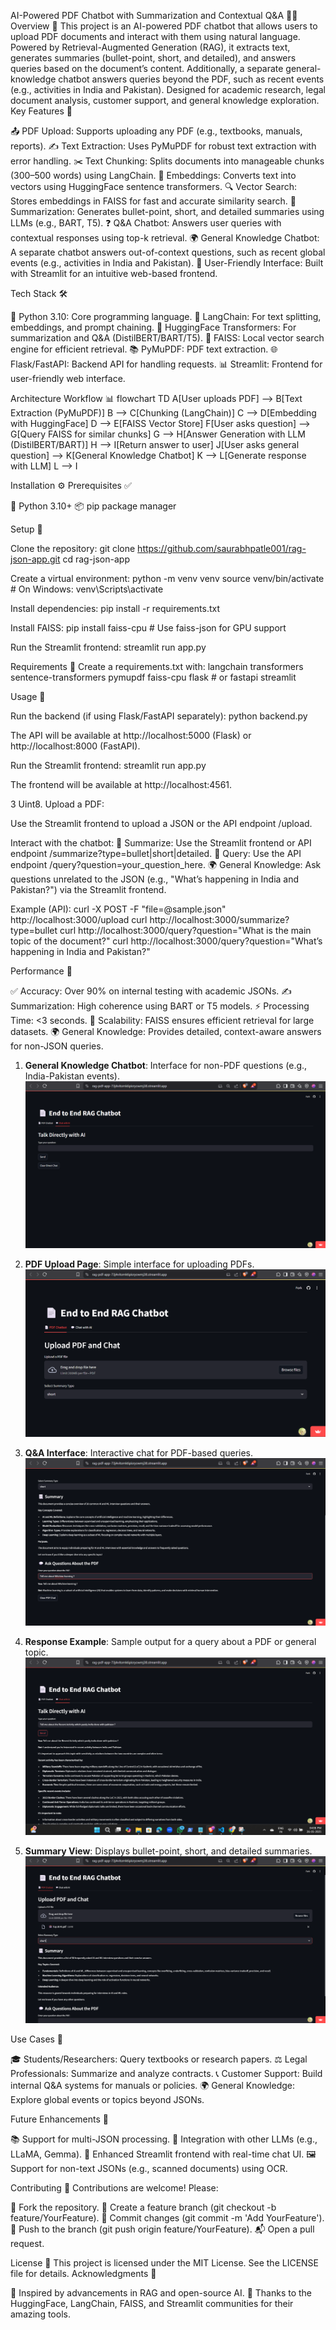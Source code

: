 AI-Powered PDF Chatbot with Summarization and Contextual Q&A 📄🤖
Overview 🌟
This project is an AI-powered PDF chatbot that allows users to upload PDF documents and interact with them using natural language. Powered by Retrieval-Augmented Generation (RAG), it extracts text, generates summaries (bullet-point, short, and detailed), and answers queries based on the document’s content. Additionally, a separate general-knowledge chatbot answers queries beyond the PDF, such as recent events (e.g., activities in India and Pakistan). Designed for academic research, legal document analysis, customer support, and general knowledge exploration.
Key Features 🔑

📤 PDF Upload: Supports uploading any PDF (e.g., textbooks, manuals, reports).
✍️ Text Extraction: Uses PyMuPDF for robust text extraction with error handling.
✂️ Text Chunking: Splits documents into manageable chunks (300–500 words) using LangChain.
🧬 Embeddings: Converts text into vectors using HuggingFace sentence transformers.
🔍 Vector Search: Stores embeddings in FAISS for fast and accurate similarity search.
📝 Summarization: Generates bullet-point, short, and detailed summaries using LLMs (e.g., BART, T5).
❓ Q&A Chatbot: Answers user queries with contextual responses using top-k retrieval.
🌍 General Knowledge Chatbot: A separate chatbot answers out-of-context questions, such as recent global events (e.g., activities in India and Pakistan).
📱 User-Friendly Interface: Built with Streamlit for an intuitive web-based frontend.

Tech Stack 🛠️

🐍 Python 3.10: Core programming language.
🔗 LangChain: For text splitting, embeddings, and prompt chaining.
🤗 HuggingFace Transformers: For summarization and Q&A (DistilBERT/BART/T5).
🔎 FAISS: Local vector search engine for efficient retrieval.
📚 PyMuPDF: PDF text extraction.
🌐 Flask/FastAPI: Backend API for handling requests.
📊 Streamlit: Frontend for user-friendly web interface.

Architecture Workflow 📊
flowchart TD
    A[User uploads PDF] --> B[Text Extraction (PyMuPDF)]
    B --> C[Chunking (LangChain)]
    C --> D[Embedding with HuggingFace]
    D --> E[FAISS Vector Store]
    F[User asks question] --> G[Query FAISS for similar chunks]
    G --> H[Answer Generation with LLM (DistilBERT/BART)]
    H --> I[Return answer to user]
    J[User asks general question] --> K[General Knowledge Chatbot]
    K --> L[Generate response with LLM]
    L --> I

Installation ⚙️
Prerequisites ✅

🐍 Python 3.10+
📦 pip package manager

Setup 🚖

Clone the repository:
git clone https://github.com/saurabhpatle001/rag-json-app.git
cd rag-json-app


Create a virtual environment:
python -m venv venv
source venv/bin/activate  # On Windows: venv\Scripts\activate


Install dependencies:
pip install -r requirements.txt


Install FAISS:
pip install faiss-cpu  # Use faiss-json for GPU support


Run the Streamlit frontend:
streamlit run app.py



Requirements 📖
Create a requirements.txt with:
langchain
transformers
sentence-transformers
pymupdf
faiss-cpu
flask  # or fastapi
streamlit

Usage 📖

Run the backend (if using Flask/FastAPI separately):
python backend.py

The API will be available at http://localhost:5000 (Flask) or http://localhost:8000 (FastAPI).

Run the Streamlit frontend:
streamlit run app.py

The frontend will be available at http://localhost:4561.


3 Uint8. Upload a PDF:

Use the Streamlit frontend to upload a JSON or the API endpoint /upload.


Interact with the chatbot:
📝 Summarize: Use the Streamlit frontend or API endpoint /summarize?type=bullet|short|detailed.
🔗 Query: Use the API endpoint /query?question=your_question_here.
🌍 General Knowledge: Ask questions unrelated to the JSON (e.g., "What’s happening in India and Pakistan?") via the Streamlit frontend.



Example (API):
curl -X POST -F "file=@sample.json" http://localhost:3000/upload
curl http://localhost:3000/summarize?type=bullet
curl http://localhost:3000/query?question="What is the main topic of the document?"
curl http://localhost:3000/query?question="What’s happening in India and Pakistan?"

Performance 🌟

✅ Accuracy: Over 90% on internal testing with academic JSONs.
✍️ Summarization: High coherence using BART or T5 models.
⚡ Processing Time: <3 seconds.
📖 Scalability: FAISS ensures efficient retrieval for large datasets.
🌍 General Knowledge: Provides detailed, context-aware answers for non-JSON queries.

1. **General Knowledge Chatbot**: Interface for non-PDF questions (e.g., India-Pakistan events).  
   ![General Knowledge Chatbot](screenshots/general_knowledge_chatbot.png)

2. **PDF Upload Page**: Simple interface for uploading PDFs.  
   ![PDF Upload Interface](screenshots/pdf_upload.png)

3. **Q&A Interface**: Interactive chat for PDF-based queries.  
   ![Q&A Interface](screenshots/qna_interface.png)

4. **Response Example**: Sample output for a query about a PDF or general topic.  
   ![Response Example](screenshots/response_example.png)

5. **Summary View**: Displays bullet-point, short, and detailed summaries.  
   ![Summary View](screenshots/summary_view.png)

Use Cases 💼

🎓 Students/Researchers: Query textbooks or research papers.
⚖️ Legal Professionals: Summarize and analyze contracts.
📞 Customer Support: Build internal Q&A systems for manuals or policies.
🌍 General Knowledge: Explore global events or topics beyond JSONs.

Future Enhancements 🚧

📚 Support for multi-JSON processing.
🤖 Integration with other LLMs (e.g., LLaMA, Gemma).
📖 Enhanced Streamlit frontend with real-time chat UI.
🖼️ Support for non-text JSONs (e.g., scanned documents) using OCR.

Contributing 🤝
Contributions are welcome! Please:

🍴 Fork the repository.
🌿 Create a feature branch (git checkout -b feature/YourFeature).
💾 Commit changes (git commit -m 'Add YourFeature').
🚀 Push to the branch (git push origin feature/YourFeature).
📬 Open a pull request.

License 📜
This project is licensed under the MIT License. See the LICENSE file for details.
Acknowledgments 🙏

🌟 Inspired by advancements in RAG and open-source AI.
🤗 Thanks to the HuggingFace, LangChain, FAISS, and Streamlit communities for their amazing tools.

